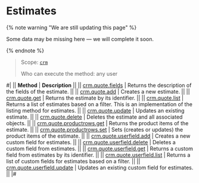 # Estimates

{% note warning "We are still updating this page" %}

Some data may be missing here — we will complete it soon.

{% endnote %}

> Scope: [`crm`](../../scopes/permissions.md)
>
> Who can execute the method: any user

#|
|| **Method** | **Description** ||
|| [crm.quote.fields](./crm-quote-fields.md) | Returns the description of the fields of the estimate. ||
|| [crm.quote.add](./crm-quote-add.md) | Creates a new estimate. ||
|| [crm.quote.get](./crm-quote-get.md) | Returns the estimate by its identifier. ||
|| [crm.quote.list](./crm-quote-list.md) | Returns a list of estimates based on a filter. This is an implementation of the listing method for estimates. ||
|| [crm.quote.update](./crm-quote-update.md) | Updates an existing estimate. ||
|| [crm.quote.delete](./crm-quote-delete.md) | Deletes the estimate and all associated objects. ||
|| [crm.quote.productrows.get](./crm-quote-product-rows-get.md) | Returns the product items of the estimate. ||
|| [crm.quote.productrows.set](./crm-quote-product-rows-set.md) | Sets (creates or updates) the product items of the estimate. ||
|| [crm.quote.userfield.add](./crm-quote-user-field-add.md) | Creates a new custom field for estimates. ||
|| [crm.quote.userfield.delete](./crm-quote-user-field-delete.md) | Deletes a custom field from estimates. ||
|| [crm.quote.userfield.get](./crm-quote-user-field-get.md) | Returns a custom field from estimates by its identifier. ||
|| [crm.quote.userfield.list](./crm-quote-user-field-list.md) | Returns a list of custom fields for estimates based on a filter. ||
|| [crm.quote.userfield.update](./crm-quote-user-field-update.md) | Updates an existing custom field for estimates. ||
|#